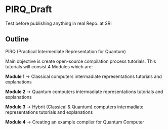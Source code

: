 # PIRQ_Draft

Test before publishing anything in real Repo. at SRI

## Outline

PIRQ (Practical Intermediate Representation for Quantum)

Main objective is create open-source compilation process tutorials. This tutorials will consist 4 Modules which are:

**Module 1** -> Classical computers intermadiate representations tutorials and explanations

**Module 2** -> Quantum computers intermadiate representations tutorials and explanations

**Module 3** -> Hybrit (Classical & Quantum) computers intermadiate representations tutorials and explanations

**Module 4** -> Creating an example compiler for Quantum Computer